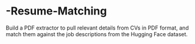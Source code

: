 # -Resume-Matching
Build a PDF extractor to pull relevant details from CVs in PDF format, and match them against the job descriptions from the Hugging Face dataset.
